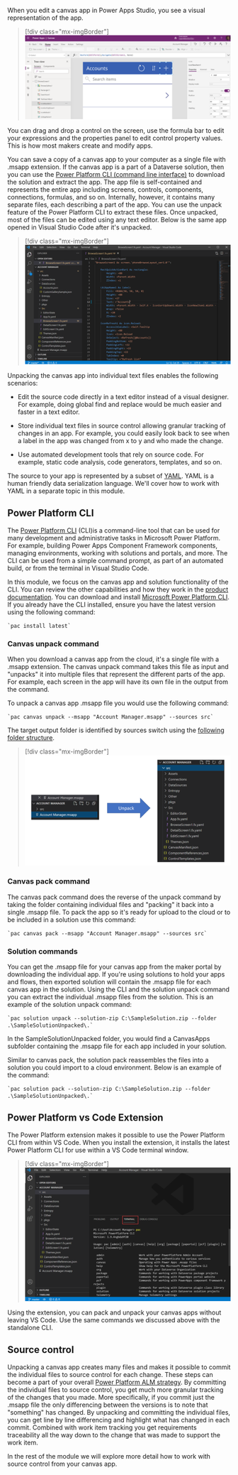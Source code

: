 When you edit a canvas app in Power Apps Studio, you see a visual representation of the app.

> [!div class="mx-imgBorder"]
> [![Screenshot of a canvas app.](../media/canvas-app.png)](../media/canvas-app.png#lightbox)

You can drag and drop a control on the screen, use the formula bar to edit your expressions and the properties panel to edit control property values. This is how most makers create and modify apps.

You can save a copy of a canvas app to your computer as a single file with .msapp extension. If the canvas app is a part of a Dataverse solution, then you can use the [Power Platform CLI (command line interface)](/powerapps/developer/data-platform/powerapps-cli/?azure-portal=true) to download the solution and extract the app. The app file is self-contained and represents the entire app including screens, controls, components, connections, formulas, and so on. Internally, however, it contains many separate files, each describing a part of the app. You can use the unpack feature of the Power Platform CLI to extract these files. Once unpacked, most of the files can be edited using any text editor. Below is the same app opened in Visual Studio Code after it's unpacked.

> [!div class="mx-imgBorder"]
> [![Screenshot of Visual Studio Code editor with the folder opened that contains individual files for the canvas app.](../media/visual-studio-code.png)](../media/visual-studio-code.png#lightbox)

Unpacking the canvas app into individual text files enables the following scenarios:

-   Edit the source code directly in a text editor instead of a visual designer. For example, doing global find and replace would be much easier and faster in a text editor.

-   Store individual text files in source control allowing granular tracking of changes in an app. For example, you could easily look back to see when a label in the app was changed from x to y and who made the change.

-   Use automated development tools that rely on source code. For example, static code analysis, code generators, templates, and so on.

The source to your app is represented by a subset of [YAML](https://yaml.org/?azure-portal=true). YAML is a human friendly data serialization language. We'll cover how to work with YAML in a separate topic in this module.

## Power Platform CLI 

The [Power Platform CLI](/powerapps/developer/data-platform/powerapps-cli/?azure-portal=true) (CLI)is a command-line tool that can be used for many development and administrative tasks in Microsoft Power Platform. For example, building Power Apps Component Framework components, managing environments, working with solutions and portals, and more. The CLI can be used from a simple command prompt, as part of an automated build, or from the terminal in Visual Studio Code.

In this module, we focus on the canvas app and solution functionality of the CLI. You can review the other capabilities and how they work in the [product documentation](/powerapps/developer/data-platform/powerapps-cli#common-commands/?azure-portal=true). You can download and install [Microsoft Power Platform CLI](https://aka.ms/PowerAppsCLI/?azure-portal=true). If you already have the CLI installed, ensure you have the latest version using the following command:

	`pac install latest`

### Canvas unpack command

When you download a canvas app from the cloud, it's a single file with a .msapp extension. The canvas unpack command takes this file as input and "unpacks" it into multiple files that represent the different parts of the app. For example, each screen in the app will have its own file in the output from the command.

To unpack a canvas app .msapp file you would use the following command:

	`pac canvas unpack --msapp "Account Manager.msapp" --sources src`

The target output folder is identified by sources switch using the [following folder structure](/powerapps/developer/data-platform/powerapps-cli?azure-portal=true#folder-structure).

> [!div class="mx-imgBorder"]
> [![Diagram of the file hierarchy for individual files for the canvas app.](../media/file-hierarchy.png)](../media/file-hierarchy.png#lightbox)

### Canvas pack command

The canvas pack command does the reverse of the unpack command by taking the folder containing individual files and "packing" it back into a single .msapp file. To pack the app so it's ready for upload to the cloud or to be included in a solution use this command:

	`pac canvas pack --msapp "Account Manager.msapp" --sources src`

### Solution commands

You can get the .msapp file for your canvas app from the maker portal by downloading the individual app. If you're using solutions to hold your apps and flows, then exported solution will contain the .msapp file for each canvas app in the solution. Using the CLI and the solution unpack command you can extract the individual .msapp files from the solution. This is an example of the solution unpack command:

	`pac solution unpack --solution-zip C:\SampleSolution.zip --folder .\SampleSolutionUnpacked\.`

In the SampleSolutionUnpacked folder, you would find a CanvasApps subfolder containing the .msapp file for each app included in your solution.

Similar to canvas pack, the solution pack reassembles the files into a solution you could import to a cloud environment. Below is an example of the command:

	`pac solution pack --solution-zip C:\SampleSolution.zip --folder .\SampleSolutionUnpacked\.`

## Power Platform vs Code Extension

The Power Platform extension makes it possible to use the Power Platform CLI from within VS Code. When you install the extension, it installs the latest Power Platform CLI for use within a VS Code terminal window.

> [!div class="mx-imgBorder"]
> [![Screenshot of Visual Studio Code with terminal window opened and usage for pac command displayed in that window.](../media/terminal.png)](../media/terminal.png#lightbox)

Using the extension, you can pack and unpack your canvas apps without leaving VS Code. Use the same commands we discussed above with the standalone CLI.

## Source control 

Unpacking a canvas app creates many files and makes it possible to commit the individual files to source control for each change. These steps can become a part of your overall [Power Platform ALM strategy](/power-platform/alm/?azure-portal=true). By committing the individual files to source control, you get much more granular tracking of the changes that you made. More specifically, if you commit just the .msapp file the only differencing between the versions is to note that "something" has changed. By unpacking and committing the individual files, you can get line by line differencing and highlight what has changed in each commit. Combined with work item tracking you get requirements traceability all the way down to the change that was made to support the work item.

In the rest of the module we will explore more detail how to work with source control from your canvas app.